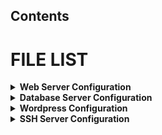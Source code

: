 ## Contents

<p id="file-list"></p>

# FILE LIST

<details>
<summary><b>Web Server Configuration</b></summary>
<ul>
  <li><a href='Web Server/000-default.conf'>000-default.conf</a></li>
  <li><a href='Web Server/ports.conf'>ports.conf</a></li>
  <li><a href='Web Server/repo'>repo</a></li>
  <li><a href='Web Server/web-server.md'>web-server.md</a></li>
</ul>
</details>

<details>
<summary><b>Database Server Configuration</b></summary>
<ul>
  <li><a href='Database Server/db-server.md'>db-server.md</a></li>
</ul>
</details>

<details>
<summary><b>Wordpress Configuration</b></summary>
<ul>
  <li><a href='Wordpress/wordpress.md'>wordpress.md</a></li>
  <li><a href='Wordpress/wp-config.php'>wp-config.php</a></li>
</ul>
</details>

<details>
<summary><b>SSH Server Configuration</b></summary>
<ul>
  <li><a href='SSH Server/openssh.md'>openssh.md</a></li>
</ul>
</details>
